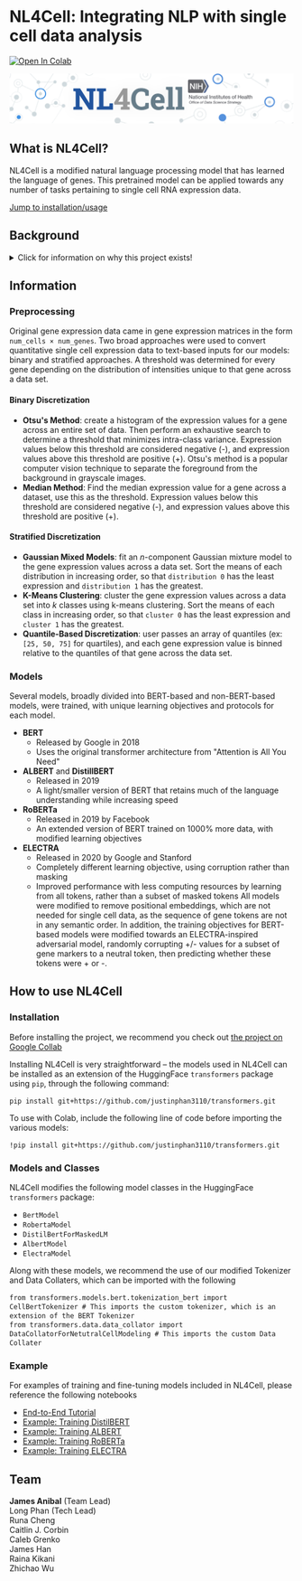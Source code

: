 # NL4Cell: Integrating NLP with single cell data analysis
[![Open In Colab](https://colab.research.google.com/assets/colab-badge.svg)](https://colab.research.google.com/drive/1z0N8pN04WOuvCxl9lK2nArOafS6X6hpf?usp=sharing)

![NL4Cell](./images/banner.png)
## What is NL4Cell?
NL4Cell is a modified natural language processing model that has learned the language of genes. This pretrained model can be applied towards any number of tasks pertaining to single cell RNA expression data.

[Jump to installation/usage](#how-to-use-nl4cell)

## Background
<details>
  <summary>Click for information on why this project exists!</summary>
  

### Natural Language Processing
Natural language processing (NLP) has taken the world by storm. In NLP, the objective is to create artificial intelligence (AI) that is able to read and determine meaning behind language just as a human would. While this has led to some interesting linguistic applications, the technology behind language comprehension can be adapted to various domains including biological data.

Recently there has been a paradigm shift in how people train and use language models. Rather than creating and fully training a model for a singular task, large pretrained models have been created (e.g. BERT, GPT-3, etc.) that have a generalized fluency over language. Then individuals with specific aims can copy these pretrained models and "fine tune" them in order to make it more applicable to their specific tasks. For example, a team interested in medical record analysis can download a pretrained model which learned English from mining Wikipedia, and then they can fine tune the model on their smaller electronic health record database. The model's generalized knowledge of English gained from Wikipedia transfers over to a more specific task which helps combat overfitting and saves time on training. 

### Single Cell Sequencing
Single-cell cytometry allows us to view the protein expression profiles on an individual cellular basis. In short: we can look at *exactly* what proteins a cell is using an how much it is using them. This has revolutionized the way we can study biology by being able to describe the activities and inner-workings of cells in an extremely high-resolution.

There are too many applications of cytometry to enumerate here (futher complicated by how rapidly the field is developing), but there numerous tasks and applications which allow us to gain valueable insight into how both healthy and diseased cells operate spanning applications from embrology to cancer to diabetes.

### What do they have to do with each other?
So what does natural language processing have to do with single-cell data? 

Imagine you have a document. That document is comprised of words which have relationships to each other and together form the meaning for the document. There are combinations of words that make sense, and those that don't. For example we could say, "the mouse eats cheese," and the words come together in a way that makes sense syntactically and logically. On the contrary we can also say "the ladder eats cheese" which doesn't logically make sense-- a ladder and cheese don't typically go together. Language models are able to tell what makes sense and what doesn't by learning from example and gaining a general "understanding" of a language.

Now we can extend this concept to single cell data. Rather than a document comprised of words with lexical meaning, think about it in terms of a cell comprised of genes with biological meaning. We can reapply the same concepts from NLP to learn a new language, but rather than learning the meaning of words in a dictionary it learns the genes in a genome. Just as we could create a model that understands that "the mouse eats the cheese" makes more sense than "the ladder eats the cheese," we could create a model that can intuitively understand that a cell with `[CD4+, CD8-, CD20-]` makes a lot more sense than `[CD4+, CD8+, CD20+]`. This generalized understanding can then be applied towards any number of tasks just like one of the large pretrained models like GPT-3.

</details>

## Information
### Preprocessing

Original gene expression data came in gene expression matrices in the form `num_cells × num_genes`. Two broad approaches were used to convert quantitative single cell expression data to text-based inputs for our models: binary and stratified approaches. A threshold was determined for every gene depending on the distribution of intensities unique to that gene across a data set.

#### Binary Discretization
* **Otsu's Method**: create a histogram of the expression values for a gene across an entire set of data. Then perform an exhaustive search to determine a threshold that minimizes intra-class variance. Expression values below this threshold are considered negative (-), and expression values above this threshold are positive (+). Otsu's method is a popular computer vision technique to separate the foreground from the background in grayscale images.
* **Median Method**: Find the median expression value for a gene across a dataset, use this as the threshold. Expression values below this threshold are considered negative (-), and expression values above this threshold are positive (+).
#### Stratified Discretization
* **Gaussian Mixed Models**: fit an _n_-component Gaussian mixture model to the gene expression values across a data set. Sort the means of each distribution in increasing order, so that `distribution 0` has the least expression and `distribution 1` has the greatest.
* **K-Means Clustering**: cluster the gene expression values across a data set into _k_ classes using k-means clustering. Sort the means of each class in increasing order, so that `cluster 0` has the least expression and `cluster 1` has the greatest.
* **Quantile-Based Discretization**: user passes an array of quantiles (ex: `[25, 50, 75]` for quartiles), and each gene expression value is binned relative to the quantiles of that gene across the data set. 


### Models
Several models, broadly divided into BERT-based and non-BERT-based models, were trained, with unique learning objectives and protocols for each model.
* **BERT**
    * Released by Google in 2018
    * Uses the original transformer architecture from "Attention is All You Need"
* **ALBERT** and **DistillBERT**
    * Released in 2019
    * A light/smaller version of BERT that retains much of the language understanding while increasing speed
* **RoBERTa**
    * Released in 2019 by Facebook
    * An extended version of BERT trained on 1000% more data, with modified learning objectives
* **ELECTRA**
    * Released in 2020 by Google and Stanford
    * Completely different learning objective, using corruption rather than masking
    * Improved performance with less computing resources by learning from all tokens, rather than a subset of masked tokens
All models were modified to remove positional embeddings, which are not needed for single cell data, as the sequence of gene tokens are not in any semantic order. In addition, the training objectives for BERT-based models were modified towards an ELECTRA-inspired adversarial model, randomly corrupting +/- values for a subset of gene markers to a neutral token, then predicting whether these tokens were + or -.

## How to use NL4Cell

### Installation

Before installing the project, we recommend you check out [the project on Google Collab](#Null)

Installing NL4Cell is very straightforward – the models used in NL4Cell can be installed as an extension of the HuggingFace ```transformers``` package using ```pip```, through the following command:
```
pip install git+https://github.com/justinphan3110/transformers.git
```

To use with Colab, include the following line of code before importing the various models:
```
!pip install git+https://github.com/justinphan3110/transformers.git
```

### Models and Classes
NL4Cell modifies the following model classes in the HuggingFace ```transformers``` package:
* ```BertModel```
* ```RobertaModel```
* ```DistilBertForMaskedLM```
* ```AlbertModel```
* ```ElectraModel```

Along with these models, we recommend the use of our modified Tokenizer and Data Collaters, which can be imported with the following
```
from transformers.models.bert.tokenization_bert import CellBertTokenizer # This imports the custom tokenizer, which is an extension of the BERT Tokenizer
from transformers.data.data_collator import DataCollatorForNetutralCellModeling # This imports the custom Data Collater
```


### Example
For examples of training and fine-tuning models included in NL4Cell, please reference the following notebooks
* [End-to-End Tutorial](https://github.com/STRIDES-Codes/NL4Cell/blob/main/tutorials/NL4Cell_Tutorial.ipynb)
* [Example: Training DistilBERT](https://colab.research.google.com/drive/1tU0ZF14NEGOXKcF6JJTGP2Q1HVuTLpcn#scrollTo=-_mKjdOV9UF8)
* [Example: Training ALBERT](https://colab.research.google.com/drive/1N2hoGF6JqSN00tiYK7P3I8qqFuMNlkaK)
* [Example: Training RoBERTa](https://colab.research.google.com/drive/1ucWCKYwwO0ekASlVkzzTI_1SClsShqXH?usp=sharing)
* [Example: Training ELECTRA](https://colab.research.google.com/drive/1tRtoqW6jof0z8rkCqV5gud54xSm7aocZ?usp=sharing)

## Team
**James Anibal** (Team Lead) \
Long Phan (Tech Lead) \
Runa Cheng \
Caitlin J. Corbin \
Caleb Grenko \
James Han \
Raina Kikani \
Zhichao Wu
